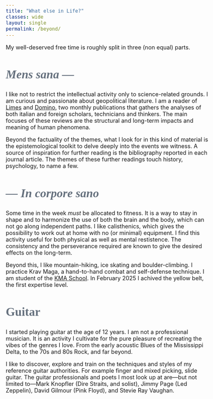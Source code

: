 ```yaml
---
title: "What else in Life?"
classes: wide
layout: single
permalink: /beyond/
---
```


<style>
    h2 {
        font-family: "Garamond", serif;
        font-style: normal;
        font-size: 38px;
        font-weight: bold;
        color:rgb(102, 113, 126);
    }
    h3 {
        font-size: 30px;
        color: #494e63;
    }
    h5 {
        color: #494e63;
    }
    body {
        font-size: 18px;
    }
    p:has(+ ul) {   
      margin-bottom: 0;
    }
    p + ul {
      margin-top: 0;
    }
</style>

My well-deserved free time is roughly split in three (non equal) parts. 

## *Mens sana —*
I like not to restrict the intellectual activity only to science-related grounds. I am curious and passionate about geopolitical literature. I am a reader of [Limes](https://www.limesonline.com/) and [Domino](https://www.rivistadomino.it/), two monthly publications that gathers the analyses of both italian and foreign scholars, technicians and thinkers. The main focuses of these reviews are the structural and long-term impacts and meaning of human phenomena. 

Beyond the factuality of the themes, what I look for in this kind of material is the epistemological toolkit to delve deeply into the events we witness. A source of inspiration for further reading is the bibliography reported in each journal article. The themes of these further readings touch history, psychology, to name a few.

## *— In corpore sano*
Some time in the week *must* be allocated to fitness. It is a way to stay in shape and to harmonize the use of both the brain and the body, which can not go along independent paths. I like calisthenics, which gives the possibility to work out at home with no (or minimal) equipment. I find this activity useful for both physical as well as mental restistence. The consistency and the perseverance required are known to give the desired effects on the long-term. 
<!-- > The achivement I am particularly proud of is **1000 push-ups** in less that 90 minutes. -->

Beyond this, I like mountain-hiking, ice skating and boulder-climbing. I practice Krav Maga, a hand-to-hand combat and self-defense technique. I am student of the [KMA School](https://kma.it/la-scuola-kma/). In February 2025 I achived the yellow belt, the first expertise level.

## Guitar
I started playing guitar at the age of 12 years. I am not a professional musician. It is an activity I cultivate for the pure pleasure of recreating the vibes of the genres I love. From the early acoustic Blues of the Mississippi Delta, to the 70s and 80s Rock, and far beyond. 

I like to discover, explore and train on the techniques and styles of my reference guitar authorities. For example finger and mixed picking, slide guitar. The guitar professionals and poets I most look up at are—but not limited to—Mark Knopfler (Dire Straits, and solist), Jimmy Page (Led Zeppelin), David Gilmour (Pink Floyd), and Stevie Ray Vaughan.